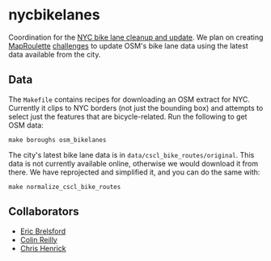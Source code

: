 nycbikelanes
============

Coordination for the [NYC bike lane cleanup and
update](wiki.openstreetmap.org/wiki/New_York,_New_York/Bike_Lanes_and_Roads_Cleanup).
We plan on creating [MapRoulette](http://maproulette.org/)
[challenges](https://gist.github.com/mvexel/b5ad1cb0c91ac245ea3f) to update
OSM's bike lane data using the latest data available from the city.


Data
----

The `Makefile` contains recipes for downloading an OSM extract for NYC.
Currently it clips to NYC borders (not just the bounding box) and attempts to
select just the features that are bicycle-related. Run the following to get OSM
data:

    make boroughs osm_bikelanes

The city's latest bike lane data is in `data/cscl_bike_routes/original`. This
data is not currently available online, otherwise we would download it from
there. We have reprojected and simplified it, and you can do the same with:

    make normalize_cscl_bike_routes


Collaborators
-------------

* [Eric Brelsford](https://github.com/ebrelsford)
* [Colin Reilly](https://github.com/colinreilly)
* [Chris Henrick](https://github.com/clhenrick)
